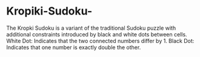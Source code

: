 # Kropiki-Sudoku-
The Kropki Sudoku is a variant of the traditional Sudoku puzzle with additional constraints introduced by black and white dots between cells. White Dot: Indicates that the two connected numbers differ by 1. Black Dot: Indicates that one number is exactly double the other.
